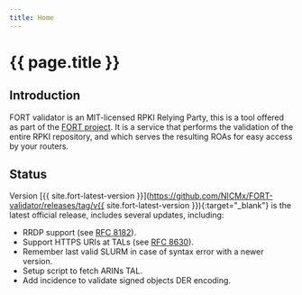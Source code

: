 ```yaml
---
title: Home
---
```


# {{ page.title }}

## Introduction

FORT validator is an MIT-licensed RPKI Relying Party, this is a tool offered as part of the [FORT project](https://www.fortproject.net/). It is a service that performs the validation of the entire RPKI repository, and which serves the resulting ROAs for easy access by your routers.

## Status

Version [{{ site.fort-latest-version }}](https://github.com/NICMx/FORT-validator/releases/tag/v{{ site.fort-latest-version }}){:target="_blank"} is the latest official release, includes several updates, including:
- RRDP support (see [RFC 8182](https://tools.ietf.org/html/rfc8182)).
- Support HTTPS URIs at TALs (see [RFC 8630](https://tools.ietf.org/html/rfc8630)).
- Remember last valid SLURM in case of syntax error with a newer version.
- Setup script to fetch ARINs TAL.
- Add incidence to validate signed objects DER encoding.